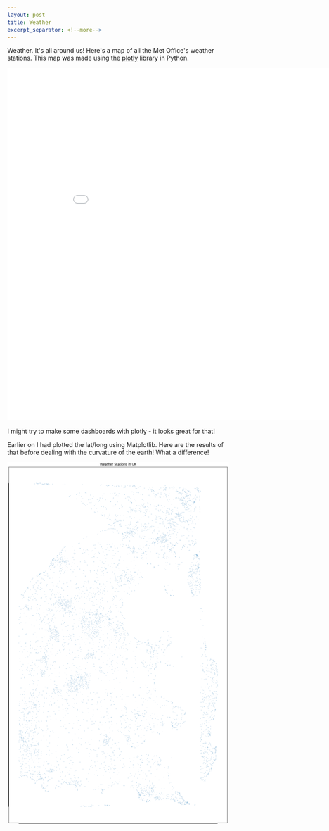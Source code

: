 ```yaml
---
layout: post
title: Weather
excerpt_separator: <!--more-->
---
```


Weather. It's all around us! Here's a map of all the Met Office's weather stations. This map was made using the [plotly]([https://plot.ly/) library in Python. <!--more-->

<iframe width="900" height="800" frameborder="0" scrolling="no" src="//plot.ly/~perrymant/1.embed"></iframe>

I might try to make some dashboards with plotly - it looks great for that!

Earlier on I had plotted the lat/long using Matplotlib. Here are the results of that before dealing with the curvature of the earth! What a difference! 


![Weather](/images/Weather2.png)
